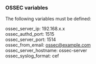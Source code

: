 ### OSSEC variables   
   
The following variables must be defined:   
   
ossec_server_ip: 192.168.x.x   
ossec_authd_port: 1515   
ossec_server_port: 1514   
ossec_from_email: ossec@example.com   
ossec_server_hostname: ossec-server  
ossec_syslog_format: cef